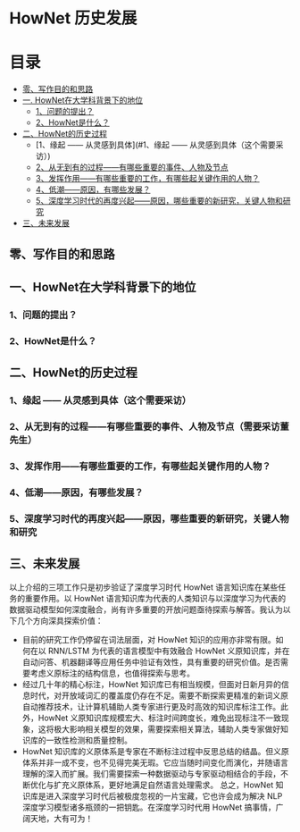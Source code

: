 # HowNet 历史发展


# 目录 <!-- omit in toc -->
- [零、写作目的和思路](#零、写作目的和思路)
- [一. HowNet在大学科背景下的地位](#一、HowNet在大学科背景下的地位)
  - [1、问题的提出？](#1、问题的提出？)
  - [2、HowNet是什么？](#2、HowNet是什么？)
- [二、HowNet的历史过程](#二、HowNet的历史过程)
  - [1、缘起 —— 从灵感到具体](#1、缘起 —— 从灵感到具体（这个需要采访）)
  - [2、从无到有的过程——有哪些重要的事件、人物及节点](#2、从无到有的过程——有哪些重要的事件、人物及节点（需要采访董先生）)
  - [3、发挥作用——有哪些重要的工作，有哪些起关键作用的人物？](#3、发挥作用——有哪些重要的工作，有哪些起关键作用的人物？)
  - [4、低潮——原因，有哪些发展？](#4、低潮——原因，有哪些发展？)
  - [5、深度学习时代的再度兴起——原因，哪些重要的新研究，关键人物和研究](#5、深度学习时代的再度兴起——原因，哪些重要的新研究，关键人物和研究)
- [三、未来发展](#三、未来发展)


## 零、写作目的和思路

## 一、HowNet在大学科背景下的地位

### 1、问题的提出？

### 2、HowNet是什么？

## 二、HowNet的历史过程

### 1、缘起 —— 从灵感到具体（这个需要采访）

### 2、从无到有的过程——有哪些重要的事件、人物及节点（需要采访董先生）

### 3、发挥作用——有哪些重要的工作，有哪些起关键作用的人物？

### 4、低潮——原因，有哪些发展？

### 5、深度学习时代的再度兴起——原因，哪些重要的新研究，关键人物和研究


## 三、未来发展





以上介绍的三项工作只是初步验证了深度学习时代 HowNet 语言知识库在某些任务的重要作用。以 HowNet 语言知识库为代表的人类知识与以深度学习为代表的数据驱动模型如何深度融合，尚有许多重要的开放问题亟待探索与解答。我认为以下几个方向深具探索价值：
* 目前的研究工作仍停留在词法层面，对 HowNet 知识的应用亦非常有限。如何在以 RNN/LSTM 为代表的语言模型中有效融合 HowNet 义原知识库，并在自动问答、机器翻译等应用任务中验证有效性，具有重要的研究价值。是否需要考虑义原标注的结构信息，也值得探索与思考。
* 经过几十年的精心标注，HowNet 知识库已有相当规模，但面对日新月异的信息时代，对开放域词汇的覆盖度仍存在不足。需要不断探索更精准的新词义原自动推荐技术，让计算机辅助人类专家进行更及时高效的知识库标注工作。此外，HowNet 义原知识库规模宏大、标注时间跨度长，难免出现标注不一致现象，这将极大影响相关模型的效果，需要探索相关算法，辅助人类专家做好知识库的一致性检测和质量控制。
* HowNet 知识库的义原体系是专家在不断标注过程中反思总结的结晶。但义原体系并非一成不变，也不见得完美无瑕。它应当随时间变化而演化，并随语言理解的深入而扩展。我们需要探索一种数据驱动与专家驱动相结合的手段，不断优化与扩充义原体系，更好地满足自然语言处理需求。
总之，HowNet 知识库是进入深度学习时代后被极度忽视的一片宝藏，它也许会成为解决 NLP 深度学习模型诸多瓶颈的一把钥匙。在深度学习时代用 HowNet 搞事情，广阔天地，大有可为！

